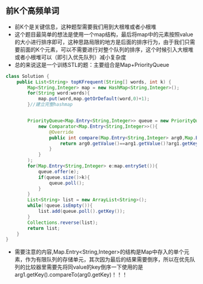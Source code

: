 ## 前K个高频单词

* 前K个是关键信息，这种题型需要我们用到大根堆或者小根堆
* 这个题目最简单的想法是使用一个map结构，最后将map中的元素按照value的大小进行排序即可，这种思路局限的地方是后面的排序行为，由于我们只需要前面的K个元素，可以不需要进行对整个队列的排序，这个时候引入大根堆或者小根堆可以（即引入优先队列）减小复杂度
* 总的来说这是一个训练STL的题：主要组合是Map+PriorityQueue

```java
class Solution {
    public List<String> topKFrequent(String[] words, int k) {
        Map<String,Integer> map = new HashMap<String,Integer>();
        for(String word:words){
            map.put(word,map.getOrDefault(word,0)+1);
        }//建立完整hashmap


        PriorityQueue<Map.Entry<String,Integer>> queue = new PriorityQueue<Map.Entry<String,Integer>>(
            new Comparator<Map.Entry<String,Integer>>(){
                @Override
                public int compare(Map.Entry<String,Integer> arg0,Map.Entry<String,Integer>arg1){
                    return arg0.getValue()==arg1.getValue()?arg1.getKey().compareTo(arg0.getKey()):arg0.getValue()-arg1.getValue();
                }
            }
        );
        for(Map.Entry<String,Integer> e:map.entrySet()){
            queue.offer(e);
            if(queue.size()>k){
                queue.poll();
            }
        }
        List<String> list = new ArrayList<String>();
        while(!queue.isEmpty()){
            list.add(queue.poll().getKey());
        }
        Collections.reverse(list);
        return list;
    }
}
```

* 需要注意的内容,Map.Entry<String,Integer>的结构是Map中存入的单个元素，作为有限队列的存储单元，其次因为最后的结果需要倒序，所以在优先队列的比较器里需要先将同value的key倒序一下使用的是arg1.getKey().compareTo(arg0.getKey)！！！